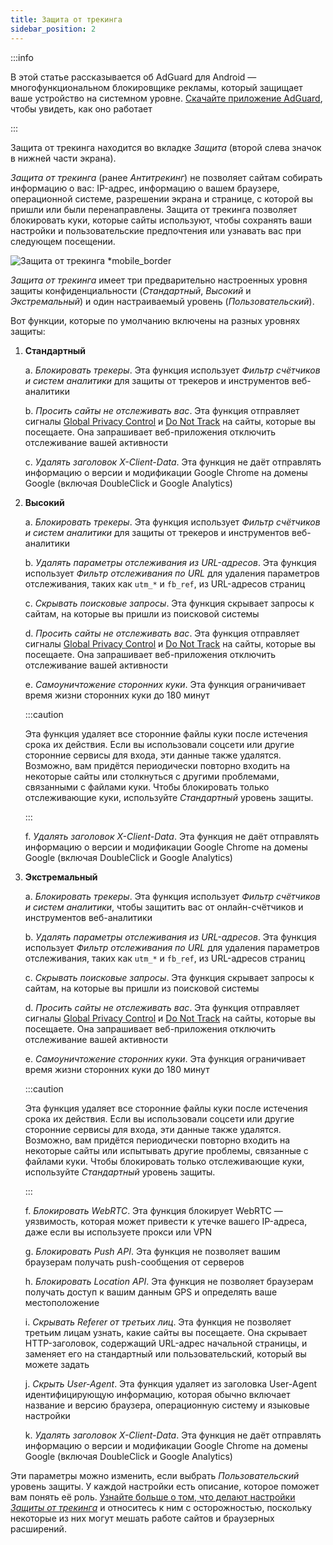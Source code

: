 ```yaml
---
title: Защита от трекинга
sidebar_position: 2
---
```


:::info

В этой статье рассказывается об AdGuard для Android — многофункциональном блокировщике рекламы, который защищает ваше устройство на системном уровне. [Скачайте приложение AdGuard](https://agrd.io/download-kb-adblock), чтобы увидеть, как оно работает

:::

Защита от трекинга находится во вкладке _Защита_ (второй слева значок в нижней части экрана).

_Защита от трекинга_ (ранее _Антитрекинг_) не позволяет сайтам собирать информацию о вас: IP-адрес, информацию о вашем браузере, операционной системе, разрешении экрана и странице, с которой вы пришли или были перенаправлены. Защита от трекинга позволяет блокировать куки, которые сайты используют, чтобы сохранять ваши настройки и пользовательские предпочтения или узнавать вас при следующем посещении.

![Защита от трекинга \*mobile\_border](https://cdn.adtidy.org/blog/new/y5fuztracking_protection.png)

_Защита от трекинга_ имеет три предварительно настроенных уровня защиты конфиденциальности (_Стандартный_, _Высокий_ и _Экстремальный_) и один настраиваемый уровень (_Пользовательский_).

Вот функции, которые по умолчанию включены на разных уровнях защиты:

1. **Стандартный**

   a. _Блокировать трекеры_. Эта функция использует _Фильтр счётчиков и систем аналитики_ для защиты от трекеров и инструментов веб-аналитики

   b. _Просить сайты не отслеживать вас_. Эта функция отправляет сигналы [Global Privacy Control](https://globalprivacycontrol.org/) и [Do Not Track](https://en.wikipedia.org/wiki/Do_Not_Track) на сайты, которые вы посещаете. Она запрашивает веб-приложения отключить отслеживание вашей активности

   c. _Удалять заголовок X-Client-Data_. Эта функция не даёт отправлять информацию о версии и модификации Google Chrome на домены Google (включая DoubleClick и Google Analytics)

2. **Высокий**

   a. _Блокировать трекеры_. Эта функция использует _Фильтр счётчиков и систем аналитики_ для защиты от трекеров и инструментов веб-аналитики

   b. _Удалять параметры отслеживания из URL-адресов_. Эта функция использует _Фильтр отслеживания по URL_ для удаления параметров отслеживания, таких как `utm_*` и `fb_ref`, из URL-адресов страниц

   c. _Скрывать поисковые запросы_. Эта функция скрывает запросы к сайтам, на которые вы пришли из поисковой системы

   d. _Просить сайты не отслеживать вас_. Эта функция отправляет сигналы [Global Privacy Control](https://globalprivacycontrol.org/) и [Do Not Track](https://en.wikipedia.org/wiki/Do_Not_Track) на сайты, которые вы посещаете. Она запрашивает веб-приложения отключить отслеживание вашей активности

   е. _Самоуничтожение сторонних куки_. Эта функция ограничивает время жизни сторонних куки до 180 минут

   :::caution

   Эта функция удаляет все сторонние файлы куки после истечения срока их действия. Если вы использовали соцсети или другие сторонние сервисы для входа, эти данные также удалятся. Возможно, вам придётся периодически повторно входить на некоторые сайты или столкнуться с другими проблемами, связанными с файлами куки. Чтобы блокировать только отслеживающие куки, используйте _Стандартный_ уровень защиты.

   :::

   f. _Удалять заголовок X-Client-Data_. Эта функция не даёт отправлять информацию о версии и модификации Google Chrome на домены Google (включая DoubleClick и Google Analytics)

3. **Экстремальный**

   a. _Блокировать трекеры_. Эта функция использует _Фильтр счётчиков и систем аналитики_, чтобы защитить вас от онлайн-счётчиков и инструментов веб-аналитики

   b. _Удалять параметры отслеживания из URL-адресов_. Эта функция использует _Фильтр отслеживания по URL_ для удаления параметров отслеживания, таких как `utm_*` и `fb_ref`, из URL-адресов страниц

   c. _Скрывать поисковые запросы_. Эта функция скрывает запросы к сайтам, на которые вы пришли из поисковой системы

   d. _Просить сайты не отслеживать вас_. Эта функция отправляет сигналы [Global Privacy Control](https://globalprivacycontrol.org/) и [Do Not Track](https://en.wikipedia.org/wiki/Do_Not_Track) на сайты, которые вы посещаете. Она запрашивает веб-приложения отключить отслеживание вашей активности

   е. _Самоуничтожение сторонних куки_. Эта функция ограничивает время жизни сторонних куки до 180 минут

   :::caution

   Эта функция удаляет все сторонние файлы куки после истечения срока их действия. Если вы использовали соцсети или другие сторонние сервисы для входа, эти данные также удалятся. Возможно, вам придётся периодически повторно входить на некоторые сайты или испытывать другие проблемы, связанные с файлами куки. Чтобы блокировать только отслеживающие куки, используйте _Стандартный_ уровень защиты.

   :::

   f. _Блокировать WebRTC_. Эта функция блокирует WebRTC — уязвимость, которая может привести к утечке вашего IP-адреса, даже если вы используете прокси или VPN

   g. _Блокировать Push API_. Эта функция не позволяет вашим браузерам получать push-сообщения от серверов

   h. _Блокировать Location API_. Эта функция не позволяет браузерам получать доступ к вашим данным GPS и определять ваше местоположение

   i. _Скрывать Referer от третьих лиц_. Эта функция не позволяет третьим лицам узнать, какие сайты вы посещаете. Она скрывает HTTP-заголовок, содержащий URL-адрес начальной страницы, и заменяет его на стандартный или пользовательский, который вы можете задать

   j. _Скрыть User-Agent_. Эта функция удаляет из заголовка User-Agent идентифицирующую информацию, которая обычно включает название и версию браузера, операционную систему и языковые настройки

   k. _Удалять заголовок X-Client-Data_. Эта функция не даёт отправлять информацию о версии и модификации Google Chrome на домены Google (включая DoubleClick и Google Analytics)

Эти параметры можно изменить, если выбрать _Пользовательский_ уровень защиты. У каждой настройки есть описание, которое поможет вам понять её роль. [Узнайте больше о том, что делают настройки _Защиты от трекинга_](/general/stealth-mode) и относитесь к ним с осторожностью, поскольку некоторые из них могут мешать работе сайтов и браузерных расширений.
